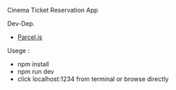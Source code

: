 Cinema Ticket Reservation App

Dev-Dep.
- [Parcel.js](https://github.com/parcel-bundler/parcel)


Usege : 
- npm install
- npm run dev
- click localhost:1234 from terminal or browse directly